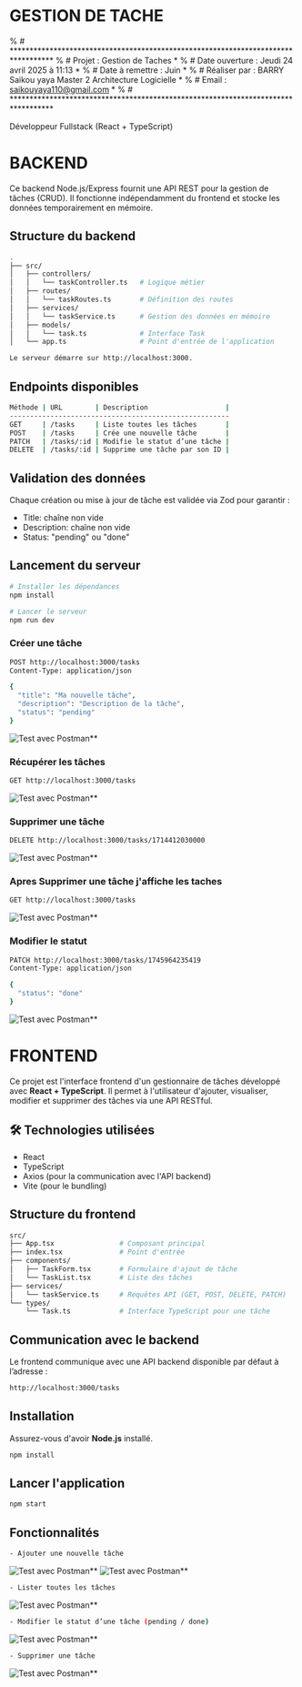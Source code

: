 # GESTION DE TACHE
% # **********************************************************************************
% # Projet          : Gestion de Taches                                              *
% # Date ouverture  : Jeudi 24 avril 2025 à 11:13                                    *
% # Date à remettre : Juin                                                           *
% # Réaliser par    : BARRY Saikou yaya Master 2 Architecture Logicielle             *
% # Email           : saikouyaya110@gmail.com                                        *
% # **********************************************************************************

Développeur Fullstack (React +
TypeScript)

# BACKEND

Ce backend Node.js/Express fournit une API REST pour la gestion de tâches (CRUD). Il fonctionne indépendamment du frontend et stocke les données temporairement en mémoire.

## Structure du backend

``` bash
.
├── src/
│   ├── controllers/
│   │   └── taskController.ts   # Logique métier
│   ├── routes/
│   │   └── taskRoutes.ts       # Définition des routes
│   ├── services/
│   │   └── taskService.ts      # Gestion des données en mémoire
│   ├── models/
│   │   └── task.ts             # Interface Task
│   └── app.ts                  # Point d'entrée de l'application
```

```bash
Le serveur démarre sur http://localhost:3000.
```


## Endpoints disponibles

```bash
Méthode | URL        | Description                   |
------------------------------------------------------
GET     | /tasks     | Liste toutes les tâches       |
POST    | /tasks     | Crée une nouvelle tâche       |
PATCH   | /tasks/:id | Modifie le statut d’une tâche |
DELETE  | /tasks/:id | Supprime une tâche par son ID |
```

## Validation des données
Chaque création ou mise à jour de tâche est validée via Zod pour garantir :

  - Title: chaîne non vide
  - Description: chaîne non vide
  - Status: "pending" ou "done"

##  Lancement du serveur

```bash
# Installer les dépendances
npm install

# Lancer le serveur
npm run dev
```


### Créer une tâche
```bash
POST http://localhost:3000/tasks
Content-Type: application/json

{
  "title": "Ma nouvelle tâche",
  "description": "Description de la tâche",
  "status": "pending"
}
```
![Test avec Postman**](./assets/a.png)

### Récupérer les tâches
```bash
GET http://localhost:3000/tasks
```
![Test avec Postman**](./assets/b.png)

### Supprimer une tâche
```bash
DELETE http://localhost:3000/tasks/1714412030000
```
![Test avec Postman**](./assets/d.png)

### Apres Supprimer une tâche j'affiche les taches
```bash
GET http://localhost:3000/tasks
```
![Test avec Postman**](./assets/e.png)

### Modifier le statut
```bash
PATCH http://localhost:3000/tasks/1745964235419
Content-Type: application/json

{
  "status": "done"
}
```
![Test avec Postman**](./assets/f.png)

# FRONTEND

Ce projet est l'interface frontend d'un gestionnaire de tâches développé avec **React + TypeScript**. Il permet à l'utilisateur d'ajouter, visualiser, modifier et supprimer des tâches via une API RESTful.

## 🛠️ Technologies utilisées

- React
- TypeScript
- Axios (pour la communication avec l'API backend)
- Vite (pour le bundling)

##  Structure du frontend
```bash
src/
├── App.tsx                # Composant principal
├── index.tsx              # Point d'entrée
├── components/
│   ├── TaskForm.tsx       # Formulaire d'ajout de tâche
│   └── TaskList.tsx       # Liste des tâches
├── services/
│   └── taskService.ts     # Requêtes API (GET, POST, DELETE, PATCH)
└── types/
    └── Task.ts            # Interface TypeScript pour une tâche
```

## Communication avec le backend
Le frontend communique avec une API backend disponible par défaut à l’adresse :
```bash
http://localhost:3000/tasks
```

##  Installation

Assurez-vous d'avoir **Node.js** installé.
```bash
npm install
```

## Lancer l'application
```bash
npm start
```

## Fonctionnalités

```bash
- Ajouter une nouvelle tâche
```
![Test avec Postman**](./assets/ajouter_tache.png)
![Test avec Postman**](./assets/ajouter_tache2.png)

```bash
- Lister toutes les tâches
```
![Test avec Postman**](./assets/ajouter_tache2.png)


```bash
- Modifier le statut d’une tâche (pending / done)
```
![Test avec Postman**](./assets/modifier_tache.png)

```bash
- Supprimer une tâche
```
![Test avec Postman**](./assets/supprimer_tache.png)

